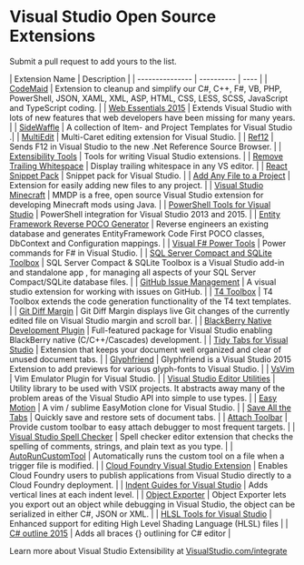 # Visual Studio Open Source Extensions
Submit a pull request to add yours to the list.

| Extension Name | Description |
| --------------- | ---------- | ---- |
| [CodeMaid](https://github.com/codecadwallader/codemaid) | Extension to cleanup and simplify our C#, C++, F#, VB, PHP, PowerShell, JSON, XAML, XML, ASP, HTML, CSS, LESS, SCSS, JavaScript and TypeScript coding. |
| [Web Essentials 2015](https://github.com/madskristensen/WebEssentials2015) | Extends Visual Studio with lots of new features that web developers have been missing for many years. |
| [SideWaffle](https://github.com/ligershark/side-waffle) | A collection of Item- and Project Templates for Visual Studio .|
| [MultiEdit](https://github.com/AlaShiban/MultiEdit) | Multi-Caret editing extension for Visual Studio. |
| [Ref12](https://github.com/SLaks/Ref12) | Sends F12 in Visual Studio to the new .Net Reference Source Browser. |
| [Extensibility Tools](https://github.com/madskristensen/ExtensibilityTools) | Tools for writing Visual Studio extensions. |
| [Remove Trailing Whitespace](https://github.com/madskristensen/TrailingWhitespace) | Display trailing whitespace in any VS editor. |
| [React Snippet Pack](https://github.com/madskristensen/ReactSnippetPack) | Snippet pack for Visual Studio. |
| [Add Any File to a Project](https://github.com/madskristensen/AddAnyFile) | Extension for easily adding new files to any project. |
| [Visual Studio Minecraft](https://github.com/microsoft/vsminecraft) | MMDP is a free, open source Visual Studio extension for developing Minecraft mods using Java. |
| [PowerShell Tools for Visual Studio](https://github.com/adamdriscoll/poshtools) | PowerShell integration for Visual Studio 2013 and 2015. |
| [Entity Framework Reverse POCO Generator](https://efreversepoco.codeplex.com/) | Reverse engineers an existing database and generates EntityFramework Code First POCO classes, DbContext and Configuration mappings. |
| [Visual F# Power Tools](https://github.com/fsprojects/VisualFSharpPowerTools) | Power commands for F# in Visual Studio. |
| [SQL Server Compact and SQLite Toolbox](https://sqlcetoolbox.codeplex.com/) | SQL Server Compact & SQLite Toolbox is a Visual Studio add-in and standalone app , for managing all aspects of your SQL Server Compact/SQLite database files. |
| [GitHub Issue Management](https://github.com/rprouse/GitHubExtension) | A visual studio extension for working with issues on GitHub. |
| [T4 Toolbox](https://github.com/olegsych/t4toolbox) | T4 Toolbox extends the code generation functionality of the T4 text templates. |
| [Git Diff Margin](https://github.com/laurentkempe/GitDiffMargin) | Git Diff Margin displays live Git changes of the currently edited file on Visual Studio margin and scroll bar. |
| [BlackBerry Native Development Plugin](https://github.com/phofman/vs-plugin) | Full-featured package for Visual Studio enabling BlackBerry native (C/C++/Cascades) development. |
| [Tidy Tabs for Visual Studio](https://github.com/davemckeown/tidytabs-visualstudio) | Extension that keeps your document well organized and clear of unused document tabs. |
| [Glyphfriend](https://github.com/Rionmonster/Glyphfriend) | Glyphfriend is a Visual Studio 2015 Extension to add previews for various glyph-fonts to Visual Studio. |
| [VsVim](https://github.com/jaredpar/VsVim) | Vim Emulator Plugin for Visual Studio. |
| [Visual Studio Editor Utilities](https://github.com/jaredpar/EditorUtils) | Utility library to be used with VSIX projects. It abstracts away many of the problem areas of the Visual Studio API into simple to use types. |
| [Easy Motion](https://github.com/jaredpar/EasyMotion) | A vim / sublime EasyMotion clone for Visual Studio. |
| [Save All the Tabs](https://github.com/eamodio/SaveAllTheTabs) | Quickly save and restore sets of document tabs. |
| [Attach Toolbar](https://github.com/fareloz/AttachToolbar) | Provide custom toolbar to easy attach debugger to most frequent targets. |
| [Visual Studio Spell Checker](https://github.com/ewsoftware/vsspellchecker) | Spell checker editor extension that checks the spelling of comments, strings, and plain text as you type. |
| [AutoRunCustomTool](https://github.com/thomaslevesque/AutoRunCustomTool) | Automatically runs the custom tool on a file when a trigger file is modified. |
| [Cloud Foundry Visual Studio Extension](https://github.com/cloudfoundry-incubator/cf-vs-extension) | Enables Cloud Foundry users to publish applications from Visual Studio directly to a Cloud Foundry deployment. |
| [Indent Guides for Visual Studio](http://indentguide.codeplex.com/) | Adds vertical lines at each indent level. |
| [Object Exporter](https://github.com/OmarElabd/ObjectExporter) | Object Exporter lets you export out an object while debugging in Visual Studio, the object can be serialized in either C#, JSON or XML. |
| [HLSL Tools for Visual Studio](https://github.com/tgjones/hlsltools) | Enhanced support for editing High Level Shading Language (HLSL) files |
| [C# outline 2015](https://github.com/Skybladev2/CSharpOutline2015) | Adds all braces {} outlining for C# editor |

Learn more about Visual Studio Extensibility at [VisualStudio.com/integrate](http://aka.ms/eq1egu)
